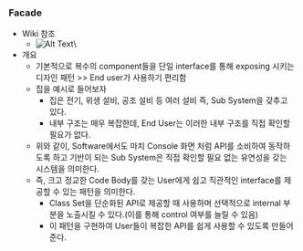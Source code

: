 ### Facade
- Wiki 참조
    - ![Alt Text](./image/FacadePatternWiki.png)\
- 개요
    - 기본적으로 복수의 component들을 단일 interface를 통해 exposing 시키는 디자인 패턴 >> End user가 사용하기 편리함
    - 집을 예시로 들어보자
        - 집은 전기, 위생 설비, 공조 설비 등 여러 설비 즉, Sub System을 갖추고 있다.
        - 내부 구조는 매우 복잡한데, End User는 이러한 내부 구조를 직접 확인할 필요가 없다.
    - 위와 같이, Software에서도 마치 Console 화면 처럼 API를 소비하여 동작하도록 하고 기반이 되는 Sub System은 직접 확인할 필요 없는 유연성을 갖는 시스템을 의미한다.
    - 즉, 크고 정교한 Code Body를 갖는 User에게 쉽고 직관적인 interface를 제공할 수 있는 패턴을 의미한다.
        - Class Set을 단순화된 API로 제공할 때 사용하며 선택적으로 internal 부분을 노출시킬 수 있다.(이를 통해 control 여부를 늘릴 수 있음)
        - 이 패턴을 구현하여 User들이 복잡한 API를 쉽게 사용할 수 있도록 만들어준다.
